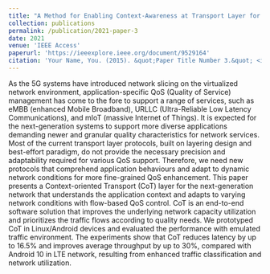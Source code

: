 ```yaml
---
title: "A Method for Enabling Context-Awareness at Transport Layer for Improved Quality-of-Service Control"
collection: publications
permalink: /publication/2021-paper-3
date: 2021
venue: 'IEEE Access'
paperurl: 'https://ieeexplore.ieee.org/document/9529164'
citation: 'Your Name, You. (2015). &quot;Paper Title Number 3.&quot; <i>Journal 1</i>. 1(3).'
---
```


As the 5G systems have introduced network slicing on the virtualized network environment, application-specific QoS (Quality of Service) management has come to the fore to support a range of services, such as eMBB (enhanced Mobile Broadband), URLLC (Ultra-Reliable Low Latency Communications), and mIoT (massive Internet of Things). It is expected for the next-generation systems to support more diverse applications demanding newer and granular quality characteristics for network services. Most of the current transport layer protocols, built on layering design and best-effort paradigm, do not provide the necessary precision and adaptability required for various QoS support. Therefore, we need new protocols that comprehend application behaviours and adapt to dynamic network conditions for more fine-grained QoS enhancement. This paper presents a Context-oriented Transport (CoT) layer for the next-generation network that understands the application context and adapts to varying network conditions with flow-based QoS control. CoT is an end-to-end software solution that improves the underlying network capacity utilization and prioritizes the traffic flows according to quality needs. We prototyped CoT in Linux/Android devices and evaluated the performance with emulated traffic environment. The experiments show that CoT reduces latency by up to 16.5% and improves average throughput by up to 30%, compared with Android 10 in LTE network, resulting from enhanced traffic classification and network utilization.
